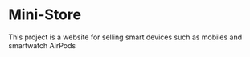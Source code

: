 # Mini-Store

This project is a website for selling smart devices such as mobiles and smartwatch AirPods
